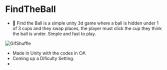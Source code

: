 # FindTheBall
- 🔴 Find the Ball is a simple unity 3d game where a ball is hidden under 1 of 3 cups and they swap places, the player must click the cup they think the ball is under. Simple and fast to play.
  
![GifShuffle](https://github.com/JpBaraky/FindTheBall/assets/84728881/1e91106c-818f-4cfc-a61f-c6f5d442d5dc)

- Made in Unity with the codes in C#.
- Coming up a Dificulty Setting.
- 
